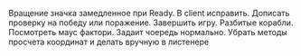 Вращение значка замедленное при Ready. В client исправить. Дописать проверку на победу или поражение. Завершить игру. Разбитые корабли. Посмотреть маус фактори. Задаит чоередь нормально.  Убрать методы просчета координат и делать вручную в листенере
